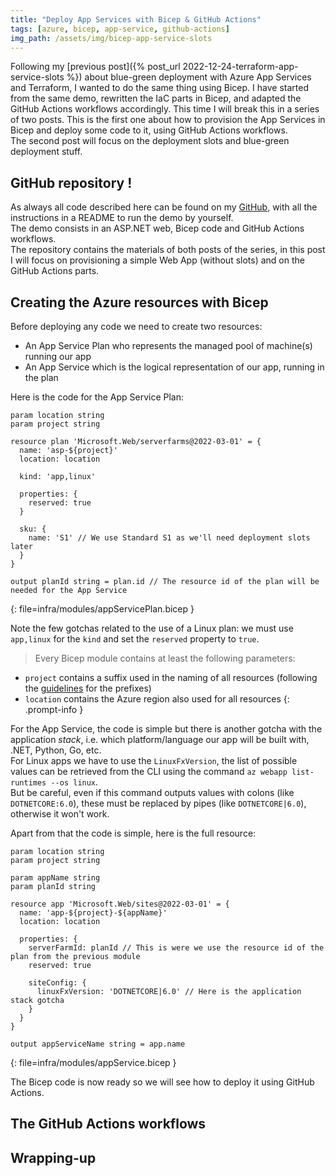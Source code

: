 ```yaml
---
title: "Deploy App Services with Bicep & GitHub Actions"
tags: [azure, bicep, app-service, github-actions]
img_path: /assets/img/bicep-app-service-slots
---
```


Following my [previous post]({% post_url 2022-12-24-terraform-app-service-slots %}) about blue-green deployment with Azure App Services and Terraform, I wanted to do the same thing using Bicep. 
I have started from the same demo, rewritten the IaC parts in Bicep, and adapted the GitHub Actions workflows accordingly.
This time I will break this in a series of two posts. This is the first one about how to provision the App Services in Bicep and deploy some code to it, using GitHub Actions workflows.  
The second post will focus on the deployment slots and blue-green deployment stuff.


## GitHub repository !

As always all code described here can be found on my [GitHub](https://github.com/xaviermignot/bicep-app-service-slots), with all the instructions in a README to run the demo by yourself.  
The demo consists in an ASP.NET web, Bicep code and GitHub Actions workflows.  
The repository contains the materials of both posts of the series, in this post I will focus on provisioning a simple Web App (without slots) and on the GitHub Actions parts.


## Creating the Azure resources with Bicep

Before deploying any code we need to create two resources:
- An App Service Plan who represents the managed pool of machine(s) running our app
- An App Service which is the logical representation of our app, running in the plan

Here is the code for the App Service Plan:
```
param location string
param project string

resource plan 'Microsoft.Web/serverfarms@2022-03-01' = {
  name: 'asp-${project}'
  location: location

  kind: 'app,linux'

  properties: {
    reserved: true
  }

  sku: {
    name: 'S1' // We use Standard S1 as we'll need deployment slots later
  }
}

output planId string = plan.id // The resource id of the plan will be needed for the App Service
```
{: file=infra/modules/appServicePlan.bicep }

Note the few gotchas related to the use of a Linux plan: we must use `app,linux` for the `kind` and set the `reserved` property to `true`.

> Every Bicep module contains at least the following parameters:
- `project` contains a suffix used in the naming of all resources (following the [guidelines](https://learn.microsoft.com/en-us/azure/cloud-adoption-framework/ready/azure-best-practices/resource-abbreviations) for the prefixes)
- `location` contains the Azure region also used for all resources
{: .prompt-info }

For the App Service, the code is simple but there is another gotcha with the application _stack_, i.e. which platform/language our app will be built with, .NET, Python, Go, etc.     
For Linux apps we have to use the `LinuxFxVersion`, the list of possible values can be retrieved from the CLI using the command `az webapp list-runtimes --os linux`.  
But be careful, even if this command outputs values with colons (like `DOTNETCORE:6.0`), these must be replaced by pipes (like `DOTNETCORE|6.0`), otherwise it won't work.  

Apart from that the code is simple, here is the full resource:
```
param location string
param project string

param appName string
param planId string

resource app 'Microsoft.Web/sites@2022-03-01' = {
  name: 'app-${project}-${appName}'
  location: location

  properties: {
    serverFarmId: planId // This is were we use the resource id of the plan from the previous module
    reserved: true

    siteConfig: {
      linuxFxVersion: 'DOTNETCORE|6.0' // Here is the application stack gotcha
    }
  }
}

output appServiceName string = app.name
```
{: file=infra/modules/appService.bicep }

The Bicep code is now ready so we will see how to deploy it using GitHub Actions.

## The GitHub Actions workflows

## Wrapping-up


